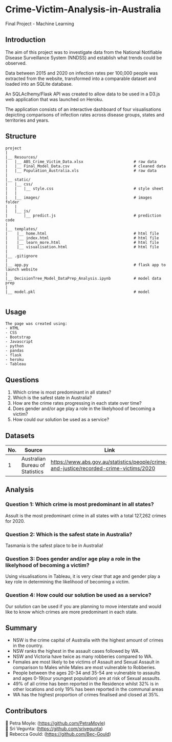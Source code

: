 # Crime-Victim-Analysis-in-Australia
Final Project - Machine Learning 

## Introduction

The aim of this project was to investigate data from the National Notifiable Disease Surveillance System (NNDSS) and establish 
what trends could be observed.

Data between 2015 and 2020 on infection rates per 100,000 people was extracted from the website, transformed into a comparable dataset and loaded into an SQLite database.

An SQLAclhemy/Flask API was created to allow data to be used in a D3.js web application that was launched on Heroku.

The application consists of an interactive dashboard of four visualisations depicting comparisons of infection rates across disease groups, states and territories and years.



## Structure
```
project 
|
|__ Resources/                 
|   |__ ABS_Crime_Victim_Data.xlsx                      # raw data            
|   |__ Final_Model_Data.csv                            # cleaned data
|   |__ Population_Australia.xls                        # raw data
|
|__ static/                 
|   |__ css/                
|   |   |__ style.css                                   # style sheet 
|   |   
|   |__ images/                                         # images folder
|   |                 
|   |__ js/
|       |__ predict.js                                  # prediction code
|
|__ templates/   
|    |__ home.html                                      # html file
|    |__ index.html                                     # html file
|    |__ learn_more.html                                # html file
|    |__ visualisation.html                             # html file
|
|__ .gitignore
|
|__ app.py                                              # flask app to launch website 
|
|__ DecisionTree_Model_DataPrep_Analysis.ipynb          # model data prep
|
|__ model.pkl                                           # model 


```

## Usage

```
The page was created using:
- HTML
- CSS
- Bootstrap 
- Javascript 
- python
- pandas 
- flask 
- heroku
- Tableau

```

## Questions 

1. Which crime is most predominant in all states? 
2. Which is the safest state in Australia? 
3. How are the crime rates progressing in each state over time?
4. Does gender and/or age play a role in the likelyhood of becoming a victim? 
5. How could our solution be used as a service? 


## Datasets 

|No.|Source|Link|
| -|-|-|
|1|Australian Bureau of Statistics|https://www.abs.gov.au/statistics/people/crime-and-justice/recorded-crime-victims/2020|


## Analysis

### Question 1: Which crime is most predominant in all states? 

Assult is the most predominant crime in all states with a total 127,262 crimes for 2020.

### Question 2: Which is the safest state in Australia? 

Tasmania is the safest place to be in Australia! 

### Question 3: Does gender and/or age play a role in the likelyhood of becoming a victim? 

Using visualisations in Tableau, it is very clear that age and gender play a key role in determining the likelihood of becoming a victim. 


### Question 4: How could our solution be used as a service?

Our solution can be used if you are planning to move interstate and would like to know which crimes are more predominant in each state. 

## Summary

- NSW is the crime capital of Australia with the highest amount of crimes in the country.
- NSW ranks the highest in the assault cases followed by WA.
- NSW and Victoria have twice as many robberies compared to WA.
- Females are most likely to be victims of Assault and Sexual Assault in comparison to Males while Males are most vulnerable to Robberies.
- People between the ages 20-34 and 35-54 are vulnerable to assaults and ages 0-19(our youngest population)  are at risk of Sexual assaults.
- 49% of all crime has been reported in the Residence whilst 32% is in other locations and only 19% has been reported in the communal areas
- WA has the highest proportion of crimes finalised and closed at 35%.


## Contributors

:small_red_triangle: Petra Moyle: (https://github.com/PetraMoyle)  
:small_red_triangle: Sri Vegunta: (https://github.com/srivegunta)    
:small_red_triangle: Rebecca Gould: (https://github.com/Bec-Gould)  